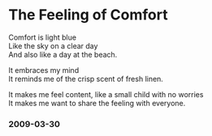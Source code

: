 
# The Feeling of Comfort

Comfort is light blue   
Like the sky on a clear day  
And also like a day at the beach.  

It embraces my mind  
It reminds me of the crisp scent of fresh linen.  

It makes me feel content, like a small child with no worries  
It makes me want to share the feeling with everyone.  

### 2009-03-30
 